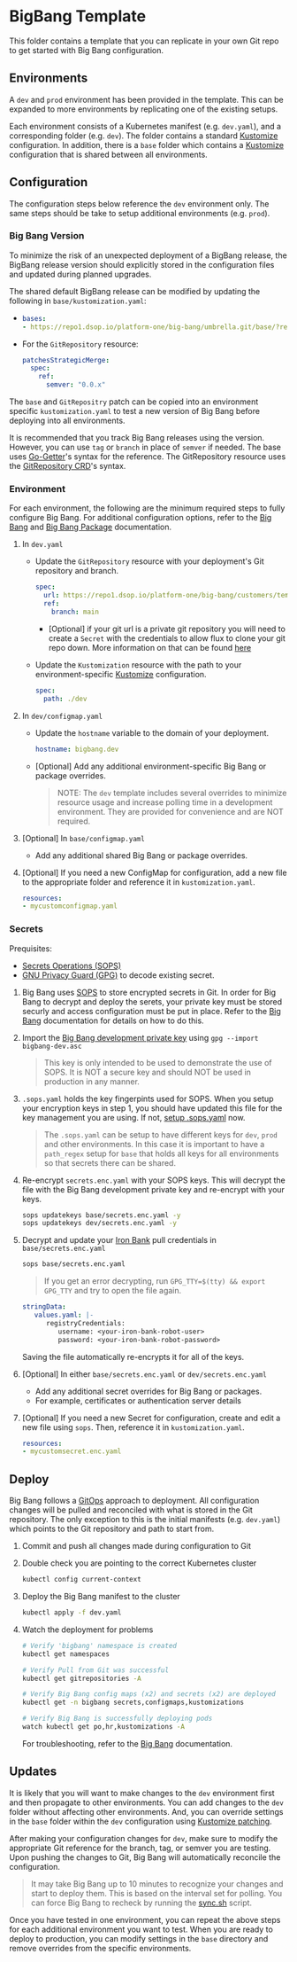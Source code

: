 # BigBang Template

This folder contains a template that you can replicate in your own Git repo to get started with Big Bang configuration.

## Environments

A `dev` and `prod` environment has been provided in the template.  This can be expanded to more environments by replicating one of the existing setups.

Each environment consists of a Kubernetes manifest (e.g. `dev.yaml`), and a corresponding folder (e.g. `dev`).  The folder contains a standard [Kustomize](https://kustomize.io/) configuration.  In addition, there is a `base` folder which contains a [Kustomize](https://kustomize.io/) configuration that is shared between all environments.

## Configuration

The configuration steps below reference the `dev` environment only.  The same steps should be take to setup additional environments (e.g. `prod`).

### Big Bang Version

To minimize the risk of an unexpected deployment of a BigBang release, the BigBang release version should explicitly stored in the configuration files and updated during planned upgrades.

The shared default BigBang release can be modified by updating the following in `base/kustomization.yaml`:

- ```yaml
  bases:
  - https://repo1.dsop.io/platform-one/big-bang/umbrella.git/base/?ref=v0.0.*
  ```

- For the `GitRepository` resource:

   ```yaml
   patchesStrategicMerge:
     spec:
       ref:
         semver: "0.0.x"
   ```

The `base` and `GitRepositry` patch can be copied into an environment specific `kustomization.yaml` to test a new version of Big Bang before deploying into all environments.

It is recommended that you track Big Bang releases using the version.  However, you can use `tag` or `branch` in place of `semver` if needed.  The base uses [Go-Getter](https://github.com/hashicorp/go-getter)'s syntax for the reference.  The GitRepository resource uses the [GitRepository CRD](https://toolkit.fluxcd.io/components/source/gitrepositories/#specification)'s syntax.

### Environment

For each environment, the following are the minimum required steps to fully configure Big Bang.  For additional configuration options, refer to the [Big Bang](https://repo1.dsop.io/platform-one/big-bang/umbrella) and [Big Bang Package](https://repo1.dsop.io/platform-one/big-bang/apps) documentation.

1. In `dev.yaml`
   - Update the `GitRepository` resource with your deployment's Git repository and branch.

      ```yaml
      spec:
        url: https://repo1.dsop.io/platform-one/big-bang/customers/template.git
        ref:
          branch: main
      ```
      - [Optional] if your git url is a private git repository you will need to create a `Secret` with the credentials to allow flux to clone your git repo down. More information on that can be found [here](https://toolkit.fluxcd.io/components/source/gitrepositories/#https-authentication)

   - Update the `Kustomization` resource with the path to your environment-specific [Kustomize](https://kustomize.io/) configuration.

      ```yaml
      spec:
        path: ./dev
      ```

1. In `dev/configmap.yaml`
   - Update the `hostname` variable to the domain of your deployment.

      ```yaml
      hostname: bigbang.dev
      ```

   - [Optional] Add any additional environment-specific Big Bang or package overrides.
      > NOTE: The `dev` template includes several overrides to minimize resource usage and increase polling time in a development environment.  They are provided for convenience and are NOT required.

1. [Optional] In `base/configmap.yaml`
   - Add any additional shared Big Bang or package overrides.
1. [Optional] If you need a new ConfigMap for configuration, add a new file to the appropriate folder and reference it in `kustomization.yaml`.

   ```yaml
   resources:
   - mycustomconfigmap.yaml
   ```

### Secrets

Prequisites:

- [Secrets Operations (SOPS)](https://github.com/mozilla/sops)
- [GNU Privacy Guard (GPG)](https://gnupg.org/index.html) to decode existing secret.

1. Big Bang uses [SOPS](https://github.com/mozilla/sops) to store encrypted secrets in Git.  In order for Big Bang to decrypt and deploy the serets, your private key must be stored securly and access configuration must be put in place.  Refer to the [Big Bang](https://repo1.dsop.io/platform-one/big-bang/umbrella) documentation for details on how to do this.
1. Import the [Big Bang development private key](https://repo1.dsop.io/platform-one/big-bang/umbrella/-/blob/master/hack/bigbang-dev.asc) using `gpg --import bigbang-dev.asc`
   > This key is only intended to be used to demonstrate the use of SOPS.  It is NOT a secure key and should NOT be used in production in any manner.
1. `.sops.yaml` holds the key fingerpints used for SOPS.  When you setup your encryption keys in step 1, you should have updated this file for the key management you are using.  If not, [setup .sops.yaml](https://github.com/mozilla/sops#210using-sopsyaml-conf-to-select-kmspgp-for-new-files) now.
   > The `.sops.yaml` can be setup to have different keys for `dev`, `prod` and other environments.  In this case it is important to have a `path_regex` setup for `base` that holds all keys for all environments so that secrets there can be shared.

1. Re-encrypt `secrets.enc.yaml` with your SOPS keys.  This will decrypt the file with the Big Bang development private key and re-encrypt with your keys.

   ```bash
   sops updatekeys base/secrets.enc.yaml -y
   sops updatekeys dev/secrets.enc.yaml -y
   ```

1. Decrypt and update your [Iron Bank](registry1.dsop.io) pull credentials in `base/secrets.enc.yaml`

   ```bash
   sops base/secrets.enc.yaml
   ```

   > If you get an error decrypting, run `GPG_TTY=$(tty) && export GPG_TTY` and try to open the file again.

   ```yaml
   stringData:
      values.yaml: |-
         registryCredentials:
            username: <your-iron-bank-robot-user>
            password: <your-iron-bank-robot-password>
   ```

   Saving the file automatically re-encrypts it for all of the keys.

1. [Optional] In either `base/secrets.enc.yaml` or `dev/secrets.enc.yaml`
   - Add any additional secret overrides for Big Bang or packages.
   - For example, certificates or authentication server details
1. [Optional] If you need a new Secret for configuration, create and edit a new file using `sops`.  Then, reference it in `kustomization.yaml`.

   ```yaml
   resources:
   - mycustomsecret.enc.yaml
   ```

## Deploy

Big Bang follows a [GitOps](https://www.weave.works/blog/what-is-gitops-really) approach to deployment.  All configuration changes will be pulled and reconciled with what is stored in the Git repository.  The only exception to this is the initial manifests (e.g. `dev.yaml`) which points to the Git repository and path to start from.

1. Commit and push all changes made during configuration to Git
1. Double check you are pointing to the correct Kubernetes cluster

   ```bash
   kubectl config current-context
   ```

1. Deploy the Big Bang manifest to the cluster

   ```bash
   kubectl apply -f dev.yaml
   ```

1. Watch the deployment for problems

   ```bash
   # Verify 'bigbang' namespace is created
   kubectl get namespaces

   # Verify Pull from Git was successful
   kubectl get gitrepositories -A

   # Verify Big Bang config maps (x2) and secrets (x2) are deployed
   kubectl get -n bigbang secrets,configmaps,kustomizations

   # Verify Big Bang is successfully deploying pods
   watch kubectl get po,hr,kustomizations -A
   ```

   For troubleshooting, refer to the [Big Bang](https://repo1.dsop.io/platform-one/big-bang/umbrella) documentation.

## Updates

It is likely that you will want to make changes to the `dev` environment first and then propagate to other environments.  You can add changes to the `dev` folder without affecting other environments.  And, you can override settings in the `base` folder within the `dev` configuration using [Kustomize patching](https://kubectl.docs.kubernetes.io/references/kustomize/patches/).

After making your configuration changes for `dev`, make sure to modify the appropriate Git reference for the branch, tag, or semver you are testing.  Upon pushing the changes to Git, Big Bang will automatically reconcile the configuration.
   > It may take Big Bang up to 10 minutes to recognize your changes and start to deploy them.  This is based on the interval set for polling.  You can force Big Bang to recheck by running the [sync.sh](https://repo1.dsop.io/platform-one/big-bang/umbrella/-/blob/master/hack/sync.sh) script.

Once you have tested in one environment, you can repeat the above steps for each additional environment you want to test.  When you are ready to deploy to production, you can modify settings in the `base` directory and remove overrides from the specific environments.
